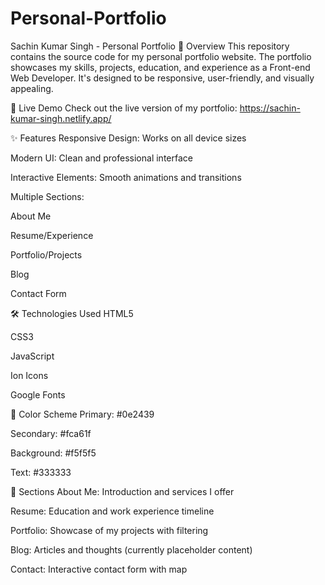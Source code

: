 # Personal-Portfolio
Sachin Kumar Singh - Personal Portfolio
📌 Overview
This repository contains the source code for my personal portfolio website. The portfolio showcases my skills, projects, education, and experience as a Front-end Web Developer. It's designed to be responsive, user-friendly, and visually appealing.

🚀 Live Demo
Check out the live version of my portfolio: https://sachin-kumar-singh.netlify.app/

✨ Features
Responsive Design: Works on all device sizes

Modern UI: Clean and professional interface

Interactive Elements: Smooth animations and transitions

Multiple Sections:

About Me

Resume/Experience

Portfolio/Projects

Blog

Contact Form

🛠️ Technologies Used
HTML5

CSS3

JavaScript

Ion Icons

Google Fonts

🎨 Color Scheme
Primary: #0e2439

Secondary: #fca61f

Background: #f5f5f5

Text: #333333

📝 Sections
About Me: Introduction and services I offer

Resume: Education and work experience timeline

Portfolio: Showcase of my projects with filtering

Blog: Articles and thoughts (currently placeholder content)

Contact: Interactive contact form with map
